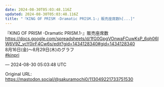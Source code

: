 ```yaml
---
date: 2024-08-30T05:03:48.116Z
updated: 2024-08-30T05:03:48.116Z
title: "『KING OF PRISM -Dramatic PRISM.1-』販売座席数h[...]"
---
```


<p>『KING OF PRISM -Dramatic PRISM.1-』販売座席数<br /><a href="https://docs.google.com/spreadsheets/d/1fG0GpgVOnwaFCuwKsP_6qh06lW6V9Z_vcY0irF4Cw6s/edit?gid=1434128340#gid=1434128340" target="_blank" rel="nofollow noopener" translate="no"><span class="invisible">https://</span><span class="ellipsis">docs.google.com/spreadsheets/d</span><span class="invisible">/1fG0GpgVOnwaFCuwKsP_6qh06lW6V9Z_vcY0irF4Cw6s/edit?gid=1434128340#gid=1434128340</span></a><br />8月16日(金)〜8月29日(木)のグラフ<br /><a href="https://mastodon.social/tags/kinpri" class="mention hashtag" rel="tag">#<span>kinpri</span></a></p>

&mdash; 2024-08-30 05:03:48 UTC

Original URL: https://mastodon.social/@sakuramochi0/113049221733751530
